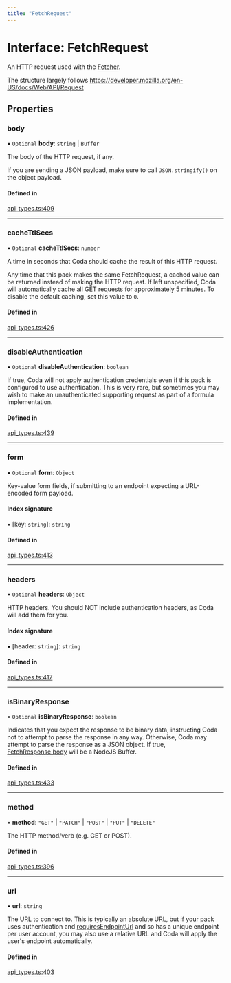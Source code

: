 ```yaml
---
title: "FetchRequest"
---
```

# Interface: FetchRequest

An HTTP request used with the [Fetcher](Fetcher.md).

The structure largely follows https://developer.mozilla.org/en-US/docs/Web/API/Request

## Properties

### body

• `Optional` **body**: `string` \| `Buffer`

The body of the HTTP request, if any.

If you are sending a JSON payload, make sure to call `JSON.stringify()` on the object payload.

#### Defined in

[api_types.ts:409](https://github.com/coda/packs-sdk/blob/main/api_types.ts#L409)

___

### cacheTtlSecs

• `Optional` **cacheTtlSecs**: `number`

A time in seconds that Coda should cache the result of this HTTP request.

Any time that this pack makes the same FetchRequest, a cached value can be returned
instead of making the HTTP request. If left unspecified, Coda will automatically
cache all GET requests for approximately 5 minutes. To disable the default caching,
set this value to `0`.

#### Defined in

[api_types.ts:426](https://github.com/coda/packs-sdk/blob/main/api_types.ts#L426)

___

### disableAuthentication

• `Optional` **disableAuthentication**: `boolean`

If true, Coda will not apply authentication credentials even if this pack is
configured to use authentication. This is very rare, but sometimes you may
wish to make an unauthenticated supporting request as part of a formula implementation.

#### Defined in

[api_types.ts:439](https://github.com/coda/packs-sdk/blob/main/api_types.ts#L439)

___

### form

• `Optional` **form**: `Object`

Key-value form fields, if submitting to an endpoint expecting a URL-encoded form payload.

#### Index signature

▪ [key: `string`]: `string`

#### Defined in

[api_types.ts:413](https://github.com/coda/packs-sdk/blob/main/api_types.ts#L413)

___

### headers

• `Optional` **headers**: `Object`

HTTP headers. You should NOT include authentication headers, as Coda will add them for you.

#### Index signature

▪ [header: `string`]: `string`

#### Defined in

[api_types.ts:417](https://github.com/coda/packs-sdk/blob/main/api_types.ts#L417)

___

### isBinaryResponse

• `Optional` **isBinaryResponse**: `boolean`

Indicates that you expect the response to be binary data, instructing Coda
not to attempt to parse the response in any way. Otherwise, Coda may attempt
to parse the response as a JSON object. If true, [FetchResponse.body](FetchResponse.md#body)
will be a NodeJS Buffer.

#### Defined in

[api_types.ts:433](https://github.com/coda/packs-sdk/blob/main/api_types.ts#L433)

___

### method

• **method**: ``"GET"`` \| ``"PATCH"`` \| ``"POST"`` \| ``"PUT"`` \| ``"DELETE"``

The HTTP method/verb (e.g. GET or POST).

#### Defined in

[api_types.ts:396](https://github.com/coda/packs-sdk/blob/main/api_types.ts#L396)

___

### url

• **url**: `string`

The URL to connect to. This is typically an absolute URL, but if your
pack uses authentication and [requiresEndpointUrl](AWSAccessKeyAuthentication.md#requiresendpointurl) and so has a unique
endpoint per user account, you may also use a relative URL and Coda will
apply the user's endpoint automatically.

#### Defined in

[api_types.ts:403](https://github.com/coda/packs-sdk/blob/main/api_types.ts#L403)
